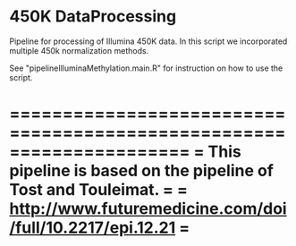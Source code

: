 450K DataProcessing
================

Pipeline for processing of Illumina 450K data. In this script we 
incorporated multiple 450k normalization methods. 

See "pipelineIlluminaMethylation.main.R" for instruction on how
to use the script.

=====================================================================
=   This pipeline is based on the pipeline of Tost and Touleimat.   =
=     http://www.futuremedicine.com/doi/full/10.2217/epi.12.21      =
=====================================================================
